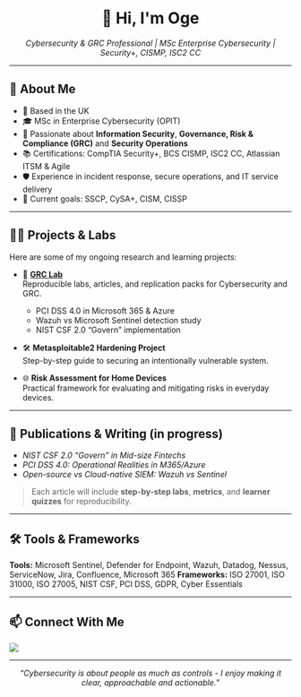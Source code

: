 <!-- Profile README for Oge Ndukuba -->

<h1 align="center">👋 Hi, I'm Oge</h1>

<p align="center">
  <em>Cybersecurity & GRC Professional | MSc Enterprise Cybersecurity | Security+, CISMP, ISC2 CC</em>
</p>

---

## 🚀 About Me
- 📍 Based in the UK  
- 🎓 MSc in Enterprise Cybersecurity (OPIT)  
- 🔐 Passionate about **Information Security**, **Governance, Risk & Compliance (GRC)** and **Security Operations**  
- 📚 Certifications: CompTIA Security+, BCS CISMP, ISC2 CC, Atlassian ITSM & Agile  
- 🛡️ Experience in incident response, secure operations, and IT service delivery  
- 🌱 Current goals: SSCP, CySA+, CISM, CISSP 

---

## 🧑‍💻 Projects & Labs
Here are some of my ongoing research and learning projects:

- 🔎 **[GRC Lab](https://github.com/oge-n-sudo/grc-lab)**  
  Reproducible labs, articles, and replication packs for Cybersecurity and GRC.  
  - PCI DSS 4.0 in Microsoft 365 & Azure  
  - Wazuh vs Microsoft Sentinel detection study  
  - NIST CSF 2.0 “Govern” implementation  

- 🛠️ **Metasploitable2 Hardening Project**  
  Step-by-step guide to securing an intentionally vulnerable system.  

- 🌐 **Risk Assessment for Home Devices**  
  Practical framework for evaluating and mitigating risks in everyday devices.  

---

## 📝 Publications & Writing (in progress)
- *NIST CSF 2.0 “Govern” in Mid-size Fintechs*  
- *PCI DSS 4.0: Operational Realities in M365/Azure*  
- *Open-source vs Cloud-native SIEM: Wazuh vs Sentinel*  

> Each article will include **step-by-step labs**, **metrics**, and **learner quizzes** for reproducibility.

---

## 🛠️ Tools & Frameworks
**Tools:** Microsoft Sentinel, Defender for Endpoint, Wazuh, Datadog, Nessus, ServiceNow, Jira, Confluence, Microsoft 365
**Frameworks:** ISO 27001, ISO 31000, ISO 27005, NIST CSF, PCI DSS, GDPR, Cyber Essentials  

---

## 📫 Connect With Me
<p align="left">
  <a href="https://www.linkedin.com/in/ndukubaoge/">
    <img src="https://img.shields.io/badge/LinkedIn-Oge%20Ndukuba-blue?style=flat&logo=linkedin" />
  </a>
</p>

---

<p align="center">
  <em>“Cybersecurity is about people as much as controls - I enjoy making it clear, approachable and actionable.”</em>
</p>
